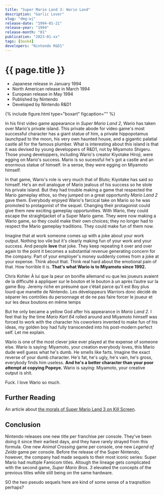```yaml
---
title: "Super Mario Land 3: Wario Land"
description: "Garlic Lover"
slug: "dmg-wj"
release-date: "1994-01-21"
release-year: "1994"
release-month: "01"
publication: "2023-01-xx"
tags: [book4]
developers: "Nintendo R&D1"
---
```

# {{ page.title }}
 
- Japanese release in January 1994
- North American release in March 1994
- European release in May 1994
- Published by Nintendo
- Developed by Nintendo R&D1
 
{% include figure.html type="boxart" figcaption="" %}

In his first video game appearance in *Super Mario Land 2*, Wario has taken over Mario's private island. This private abode for video game's most successful character has a giant statue of him, a private hippopotamus launchpad to the moon, his very own haunted house, and a gigantic palatial castle all for the famous plumber. What is interesting about this island is that it was devised by young developpers of R&D1, not by Miyamoto Shigeru. Those young developpers, including Wario's creator Kiyotake Hiroji, were egging on Mario's success. Mario is so sucessful he's got a castle and an enormous statue of himself. In a sense, they were egging on Miyamoto himself.

In that game, Wario's role is very much that of Bluto; Kiyotake has said so himself. He's an evil analogue of Mario jealous of his success so he stole his private island. But they had trouble making a game that respected the Mario gameplay ethos, so they jumped on a great opportunity *Mario Land 2* gave them. Everybody enjoyed Wario's farcical take on Mario so he was promoted to protagonist of the sequel. Changing their protagonist could give them new exciting gameplay opportunities. With Wario, they could escape the straightjacket of a Super Mario game. They were now making a Wario game, so they could make their own choices; they no longer had to respect the Mario gameplay traditions. They could make fun of them now.




Imagine that at work someone comes up with a joke about your work output. Nothing too vile but it's clearly making fun of your work and your success. And people **love** that joke. They keep repeating it over and over again to the point it becomes a substantial revenue generating concern for the company. Part of your employer's money suddenly comes from a joke at your expense. Think about that. Think real hard about the emotional pain of that. How horrible it is. **That's what Wario is to Miyamoto since 1992.**

Chris Kohler À lui que la peur on bonifie allemand vu que les joueurs avaient de la difficulté à appliquer sur le bouton et le bouton à un après l’autre sur la game Boy. Jeremy riche en présumé que c’était parce qu’il est Boy plus lourd que manette de Nintendo. Les développeurs Warriors donc décidé de séparer les contrôles du personnage et de ne pas faire forcer le joueur et sur les deux boutons en même temps

But he only became a yellow God after his appearance in *Mario Land 2*. I feel that by the time *Mario Kart 64* rolled around and Miyamoto himself was forced to work with the character his coworkers invented to make fun of his ideas, my golden boy had fully transcended into his post-modern perfect self. Let me explain.

Wario is one of the most clever joke ever played at the expense of someone else. Wario is saying: Miyamoto, your creation everybody loves, this Mario dude well guess what he's dumb. He smells like farts. Imagine the exact reverse of your dumb character. He's fat, he's ugly, he's vain, he's gross, everybody finds him useless. **And he's a better character than your poor attempt at copying Popeye.** Wario is saying: Miyamoto, your creative output is shit.

Fuck. I love Wario so much.

## Further Reading

An article about [the morals of Super Mario Land 3 on Kill Screen](http://killscreendaily.com/articles/ruthless-capitalism-wario-land-super-mario-3/).

## Conclusion

Nintendo releases one new title per franchise per console. They've been doing it since their earliest days, and they have rarely strayed from this formula. One new *Animal Crossing* game per console, one new *Legend of Zelda* game per console. Before the release of the Super Nintendo, however, the company had made sequels to their most iconic series: Super Mario had multiple Famicom titles. Altough the lineage gets complicated with the second game, *Super Mario Bros. 3* elevated the concepts of the previous titles while still being on the same hardware. 

SO the two pseudo sequels here are kind of some sense of a traqnsition perhaps?